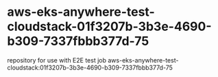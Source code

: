 # aws-eks-anywhere-test-cloudstack-01f3207b-3b3e-4690-b309-7337fbbb377d-75
repository for use with E2E test job aws-eks-anywhere-test-cloudstack:01f3207b-3b3e-4690-b309-7337fbbb377d-75
